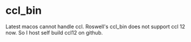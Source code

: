 # ccl_bin

Latest macos cannot handle ccl. 
Roswell's ccl_bin does not support ccl 12 now.
So I host self build ccl12 on github.

